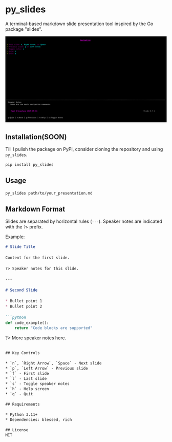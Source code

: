# py_slides

A terminal-based markdown slide presentation tool inspired by the Go package "slides".

![screengrab of py_slides](image-1.png)

## Installation(SOON)

Till I pulish the package on PyPI, consider cloning the repository and using `py_slides`.
```bash
pip install py_slides
```

## Usage

```bash
py_slides path/to/your_presentation.md
```

## Markdown Format

Slides are separated by horizontal rules (`---`). Speaker notes are indicated with the `?>` prefix.

Example:

```markdown
# Slide Title

Content for the first slide.

?> Speaker notes for this slide.

---

# Second Slide

* Bullet point 1
* Bullet point 2

```python
def code_example():
    return "Code blocks are supported"
```

?> More speaker notes here.
```

## Key Controls

* `n`, `Right Arrow`, `Space` - Next slide
* `p`, `Left Arrow` - Previous slide
* `f` - First slide
* `l` - Last slide
* `s` - Toggle speaker notes
* `h` - Help screen
* `q` - Quit

## Requirements

* Python 3.11+
* Dependencies: blessed, rich

## License
MIT